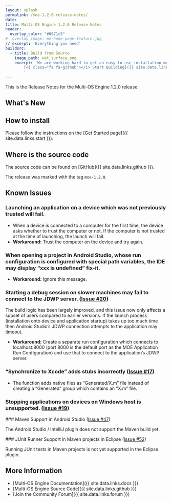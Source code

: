 ```yaml
---
layout: splash
permalink: /moe-1.2.0-release-notes/
date:
title: Multi-OS Engine 1.2.0 Release Notes
header:
  overlay_color: "#0071c5"
#  overlay_image: mm-home-page-feature.jpg
// excerpt: 'Everything you need'
buildsrc:
  - title: Build from Source
    image_path: wet_surface.png
    excerpt: 'We are working hard to get an easy to use installation method ready. In the meantime you can build MOE from source.<br /><br />
        [<i class="fa fa-github"></i> Start Building]({{ site.data.links.github }}){: .btn .btn--large}&nbsp;
        '
---
```


This is the Release Notes for the Multi-OS Engine 1.2.0 release.

## What's New


## How to install

Please follow the instructions on the [Get Started page]({{ site.data.links.start }}).

## Where is the source code

The source code can be found on [GitHub]({{ site.data.links.github }}).

The release was marked with the tag ``moe-1.2.0``.

## Known Issues

### Launching an application on a device which was not previously trusted will fail.

* When a device is connected to a computer for the first time, the device asks whether to trust the computer or not. If the computer is not trusted at the time of launching, the launch will fail.
* **Workaround:** Trust the computer on the device and try again.

### When opening a project in Android Studio, whose run configuration is configured with special path variables, the IDE may display “xxx is undefined” fix-it.

* **Workaround:** Ignore this message.

### Starting a debug session on slower machines may fail to connect to the JDWP server. ([Issue #20](https://github.com/multi-os-engine/multi-os-engine/issues/20))

The build logic has been largely improved, and this issue now only affects a subset of users compared to earlier versions. If the launch process (installation onto device and application startup) takes up too much time then Android Studio’s JDWP connection attempts to the application may timeout.

* **Workaround:** Create a separate run configuration which connects to localhost:8000 (port 8000 is the default port as the MOE Application Run Configuration) and use that to connect to the application’s JDWP server.

### “Synchronize to Xcode” adds stubs incorrectly ([Issue #17](https://github.com/multi-os-engine/multi-os-engine/issues/17))

* The function adds native files as “Generated/X.m” file instead of creating a “Generated” group which contains an “X.m” file. 

### Stopping applications on devices on Windows host is unsupported. ([Issue #19](https://github.com/multi-os-engine/multi-os-engine/issues/19))

### Maven Support in Android Studio ([Issue #47](https://github.com/multi-os-engine/multi-os-engine/issues/47))

The Android Studio / IntelliJ plugin does not support the Maven build yet.

### JUnit Runner Support in Maven projects in Eclipse ([Issue #52](https://github.com/multi-os-engine/multi-os-engine/issues/52))

Running JUnit tests in Maven projects is not yet supported in the Eclipse plugin.

## More Information

* [Multi-OS Engine Documentation]({{ site.data.links.docs }})
* [Multi-OS Engine Source Code]({{ site.data.links.github }})
* [Join the Community Forum]({{ site.data.links.forum }})
